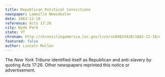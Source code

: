 ```yaml
---
title: Republican Political Convictions
newspaper: Lamoille Newsdealer
date: 1862-12-18
reference: Acts 17:26
city: Hyde Park
state: VT
chronam: http://chroniclingamerica.loc.gov/lccn/sn84023428/1862-12-18/ed-1/seq-3/#words=hath+made+blood+nations+men+dwell+face+earth+hath+determined+times+before+appointed+bounds+habitation
featured: false
author: Lincoln Mullen
---
```


The *New York Tribune* identified itself as Republican and anti-slavery by quoting Acts 17:26. Other newspapers reprinted this notice or advertisement.
